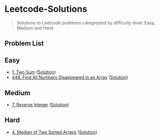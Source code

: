 # Leetcode-Solutions

> Solutions to Leetcode problems categroized by difficulty level: Easy, Medium and Hard.

## Problem List

## Easy

- [1. Two Sum](https://leetcode.com/problems/two-sum/) ([Solution](https://github.com/Ehtesham599/Leetcode-Solutions/blob/main/Easy/two_sum.py))
- [448. Find All Numbers Disappeared in an Array](https://leetcode.com/problems/find-all-numbers-disappeared-in-an-array/) ([Solution](https://github.com/Ehtesham599/Leetcode-Solutions/blob/main/Easy/find_disappeared_numbers.py))

## Medium

- [7. Reverse Integer](https://leetcode.com/problems/reverse-integer/) ([Solution](https://github.com/Ehtesham599/Leetcode-Solutions/blob/main/Medium/reverse_integer.py))

## Hard

- [4. Median of Two Sorted Arrays](https://leetcode.com/problems/median-of-two-sorted-arrays/) ([Solution](https://github.com/Ehtesham599/Leetcode-Solutions/blob/main/Hard/find_median_of_sorted_arrays.py))
